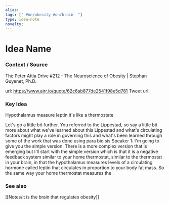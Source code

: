 ```yaml
---
alias: 
tags: [" #on/obesity #on/brain  "]
type: idea-note
novelty: 
---
```

# Idea Name

### Context / Source
The Peter Attia Drive
#212 - The Neuroscience of Obesity | Stephan Guyenet, Ph.D.

url: https://www.airr.io/quote/62c6ab877de2541f98e5d781
Tweet url: 

### Key Idea

Hypothalamus measure leptin
it's like a thermostate

Let's go a little bit further. You referred to the Lippestad, so say a little bit more about what we've learned about this Lippestad and what's circulating factors might play a role in governing this and what's been learned through some of the work that was done using para bio sis Speaker 1: I'm going to give you the simple version. There is a more complex version that is emerging but I'll start with the simple version which is that it is a negative feedback system similar to your home thermostat, similar to the thermostat in your brain, in that the hypothalamus measures levels of a circulating hormone called leptin that circulates in proportion to your body fat mass. So the same way your home thermostat measures the

### See also
[[Notes/it is the brain that regulates obesity]]